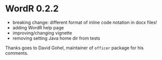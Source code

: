 # WordR 0.2.2

* breaking change: different format of inline code notation in docx files!
* adding WordR help page
* improving/changing vignette
* removing setting Java home dir from tests

Thanks goes to David Gohel, maintainer of `officer` package for his comments.

